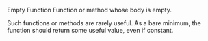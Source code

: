 Empty Function
Function or method whose body is empty. 

Such functions or methods are rarely useful. As a bare minimum, the function should return some useful value, even if constant.

<?php

// classic empty function
function emptyFunction() {}

class bar {
    // classic empty method
    function emptyMethod() {}

    // classic empty function
    function emptyMethodWithParent() {}
}

class barbar extends bar {
    // NOT an empty method : it overwrites the parent method
    function emptyMethodWithParent() {}
}

?>

